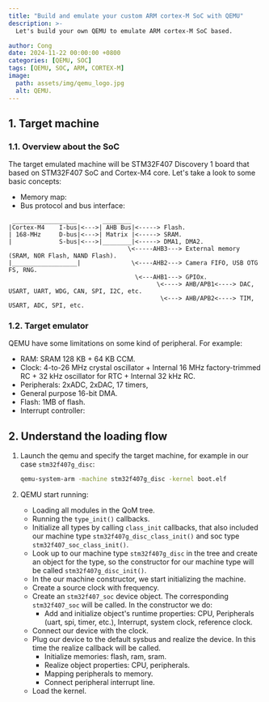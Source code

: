 ```yaml
---
title: "Build and emulate your custom ARM cortex-M SoC with QEMU"
description: >-
  Let's build your own QEMU to emulate ARM cortex-M SoC based.

author: Cong
date: 2024-11-22 00:00:00 +0800
categories: [QEMU, SOC]
tags: [QEMU, SOC, ARM, CORTEX-M]
image:
  path: assets/img/qemu_logo.jpg
  alt: QEMU.
---
```


## 1. Target machine

### 1.1. Overview about the SoC

The target emulated machine will be STM32F407 Discovery 1 board that based on STM32F407 SoC and Cortex-M4 core. Let's take a look to some basic concepts:

- Memory map:
- Bus protocol and bus interface:

```text
 __________________       ________
|Cortex-M4    I-bus|<--->| AHB Bus|<-----> Flash.
| 168-MHz     D-bus|<--->| Matrix |<-----> SRAM.
|             S-bus|<--->|________|<-----> DMA1, DMA2.
                                 \<-----AHB3---> External memory (SRAM, NOR Flash, NAND Flash).
|__________________|              \<----AHB2---> Camera FIFO, USB OTG FS, RNG.
                                   \<---AHB1---> GPIOx.
                                         \<----> AHB/APB1<----> DAC, USART, UART, WDG, CAN, SPI, I2C, etc.
                                          \<---> AHB/APB2<----> TIM, USART, ADC, SPI, etc.
```

### 1.2. Target emulator

QEMU have some limitations on some kind of peripheral. For example:

- RAM: SRAM 128 KB + 64 KB CCM.
- Clock: 4-to-26 MHz crystal oscillator + Internal 16 MHz factory-trimmed RC +  32 kHz oscillator for RTC +  Internal 32 kHz RC.
- Peripherals: 2xADC, 2xDAC, 17 timers,
- General purpose 16-bit DMA.
- Flash: 1MB of flash.
- Interrupt controller:

## 2. Understand the loading flow

1. Launch the qemu and specify the target machine, for example in our case `stm32f407g_disc`:

    ```bash
    qemu-system-arm -machine stm32f407g_disc -kernel boot.elf
    ```

2. QEMU start running:
   - Loading all modules in the QoM tree.
   - Running the `type_init()` callbacks.
   - Initialize all types by calling `class_init` callbacks, that also included our machine type `stm32f407g_disc_class_init()` and soc type `stm32f407_soc_class_init()`.
   - Look up to our machine type `stm32f407g_disc` in the tree and create an object for the type, so the constructor for our machine type will be called `stm32f407g_disc_init()`.
   - In the our machine constructor, we start initializing the machine.
   - Create a source clock with frequency.
   - Create an `stm32f407_soc` device object. The corresponding `stm32f407_soc` will be called. In the constructor we do:
     - Add and initialize object's runtime properties: CPU, Peripherals (uart, spi, timer, etc.), Interrupt, system clock, reference clock.
   - Connect our device with the clock.
   - Plug our device to the default sysbus and realize the device. In this time the realize callback will be called.
     - Initialize memories: flash, ram, sram.
     - Realize object properties: CPU, peripherals.
     - Mapping peripherals to memory.
     - Connect peripheral interrupt line.
   - Load the kernel.
